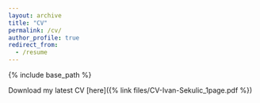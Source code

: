 ```yaml
---
layout: archive
title: "CV"
permalink: /cv/
author_profile: true
redirect_from:
  - /resume
---
```


{% include base_path %}

Download my latest CV 
[here]({% link files/CV-Ivan-Sekulic_1page.pdf %})